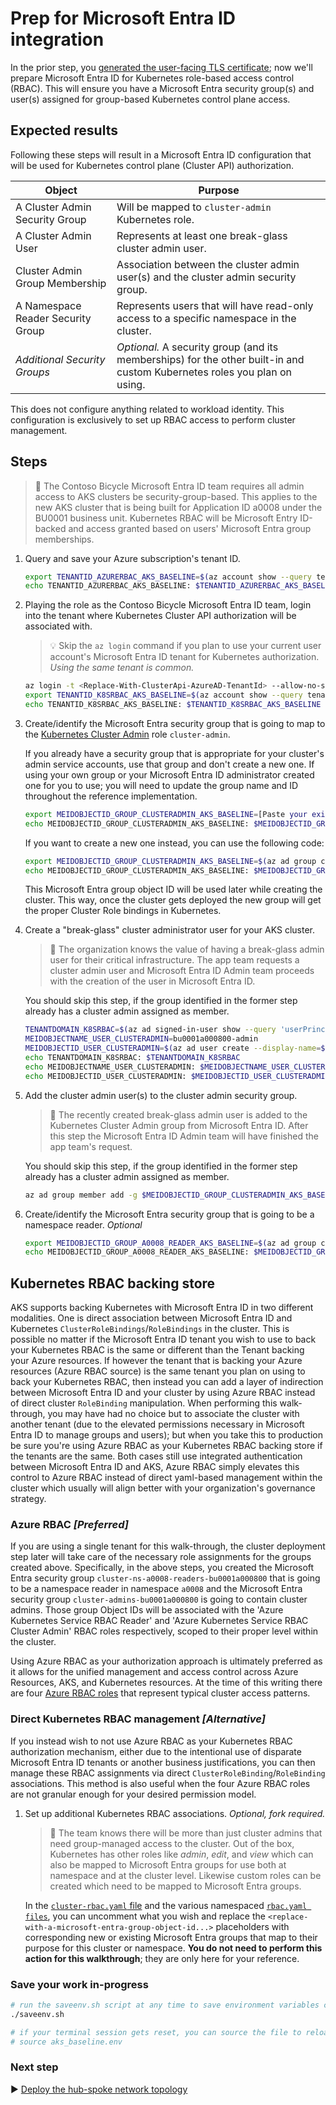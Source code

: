 # Prep for Microsoft Entra ID integration

In the prior step, you [generated the user-facing TLS certificate](./02-ca-certificates.md); now we'll prepare Microsoft Entra ID for Kubernetes role-based access control (RBAC). This will ensure you have a Microsoft Entra security group(s) and user(s) assigned for group-based Kubernetes control plane access.

## Expected results

Following these steps will result in a Microsoft Entra ID configuration that will be used for Kubernetes control plane (Cluster API) authorization.

| Object                             | Purpose                                                 |
|------------------------------------|---------------------------------------------------------|
| A Cluster Admin Security Group     | Will be mapped to `cluster-admin` Kubernetes role.      |
| A Cluster Admin User               | Represents at least one break-glass cluster admin user. |
| Cluster Admin Group Membership     | Association between the cluster admin user(s) and the cluster admin security group. |
| A Namespace Reader Security Group  | Represents users that will have read-only access to a specific namespace in the cluster. |
| *Additional Security Groups*       | *Optional.* A security group (and its memberships) for the other built-in and custom Kubernetes roles you plan on using. |

This does not configure anything related to workload identity. This configuration is exclusively to set up RBAC access to perform cluster management.

## Steps

> :book: The Contoso Bicycle Microsoft Entra ID team requires all admin access to AKS clusters be security-group-based. This applies to the new AKS cluster that is being built for Application ID a0008 under the BU0001 business unit. Kubernetes RBAC will be Microsoft Entry ID-backed and access granted based on users' Microsoft Entra group memberships.

1. Query and save your Azure subscription's tenant ID.

   ```bash
   export TENANTID_AZURERBAC_AKS_BASELINE=$(az account show --query tenantId -o tsv)
   echo TENANTID_AZURERBAC_AKS_BASELINE: $TENANTID_AZURERBAC_AKS_BASELINE
   ```

1. Playing the role as the Contoso Bicycle Microsoft Entra ID team, login into the tenant where Kubernetes Cluster API authorization will be associated with.

   > :bulb: Skip the `az login` command if you plan to use your current user account's Microsoft Entra ID tenant for Kubernetes authorization. *Using the same tenant is common.*

   ```bash
   az login -t <Replace-With-ClusterApi-AzureAD-TenantId> --allow-no-subscriptions
   export TENANTID_K8SRBAC_AKS_BASELINE=$(az account show --query tenantId -o tsv)
   echo TENANTID_K8SRBAC_AKS_BASELINE: $TENANTID_K8SRBAC_AKS_BASELINE
   ```

1. Create/identify the Microsoft Entra security group that is going to map to the [Kubernetes Cluster Admin](https://kubernetes.io/docs/reference/access-authn-authz/rbac/#user-facing-roles) role `cluster-admin`.

   If you already have a security group that is appropriate for your cluster's admin service accounts, use that group and don't create a new one. If using your own group or your Microsoft Entra ID administrator created one for you to use; you will need to update the group name and ID throughout the reference implementation.

   ```bash
   export MEIDOBJECTID_GROUP_CLUSTERADMIN_AKS_BASELINE=[Paste your existing cluster admin group Object ID here.]
   echo MEIDOBJECTID_GROUP_CLUSTERADMIN_AKS_BASELINE: $MEIDOBJECTID_GROUP_CLUSTERADMIN_AKS_BASELINE
   ```

   If you want to create a new one instead, you can use the following code:

   ```bash
   export MEIDOBJECTID_GROUP_CLUSTERADMIN_AKS_BASELINE=$(az ad group create --display-name 'cluster-admins-bu0001a000800' --mail-nickname 'cluster-admins-bu0001a000800' --description "Principals in this group are cluster admins in the bu0001a000800 cluster." --query id -o tsv)
   echo MEIDOBJECTID_GROUP_CLUSTERADMIN_AKS_BASELINE: $MEIDOBJECTID_GROUP_CLUSTERADMIN_AKS_BASELINE
   ```

   This Microsoft Entra group object ID will be used later while creating the cluster. This way, once the cluster gets deployed the new group will get the proper Cluster Role bindings in Kubernetes.

1. Create a "break-glass" cluster administrator user for your AKS cluster.

   > :book: The organization knows the value of having a break-glass admin user for their critical infrastructure. The app team requests a cluster admin user and Microsoft Entra ID Admin team proceeds with the creation of the user in Microsoft Entra ID.

   You should skip this step, if the group identified in the former step already has a cluster admin assigned as member.

   ```bash
   TENANTDOMAIN_K8SRBAC=$(az ad signed-in-user show --query 'userPrincipalName' -o tsv | cut -d '@' -f 2 | sed 's/\"//')
   MEIDOBJECTNAME_USER_CLUSTERADMIN=bu0001a000800-admin
   MEIDOBJECTID_USER_CLUSTERADMIN=$(az ad user create --display-name=${MEIDOBJECTNAME_USER_CLUSTERADMIN} --user-principal-name ${MEIDOBJECTNAME_USER_CLUSTERADMIN}@${TENANTDOMAIN_K8SRBAC} --force-change-password-next-sign-in --password ChangeMebu0001a0008AdminChangeMe --query id -o tsv)
   echo TENANTDOMAIN_K8SRBAC: $TENANTDOMAIN_K8SRBAC
   echo MEIDOBJECTNAME_USER_CLUSTERADMIN: $MEIDOBJECTNAME_USER_CLUSTERADMIN
   echo MEIDOBJECTID_USER_CLUSTERADMIN: $MEIDOBJECTID_USER_CLUSTERADMIN
   ```

1. Add the cluster admin user(s) to the cluster admin security group.

   > :book: The recently created break-glass admin user is added to the Kubernetes Cluster Admin group from Microsoft Entra ID. After this step the Microsoft Entra ID Admin team will have finished the app team's request.

   You should skip this step, if the group identified in the former step already has a cluster admin assigned as member.

   ```bash
   az ad group member add -g $MEIDOBJECTID_GROUP_CLUSTERADMIN_AKS_BASELINE --member-id $MEIDOBJECTID_USER_CLUSTERADMIN
   ```

1. Create/identify the Microsoft Entra security group that is going to be a namespace reader. *Optional*

   ```bash
   export MEIDOBJECTID_GROUP_A0008_READER_AKS_BASELINE=$(az ad group create --display-name 'cluster-ns-a0008-readers-bu0001a000800' --mail-nickname 'cluster-ns-a0008-readers-bu0001a000800' --description "Principals in this group are readers of namespace a0008 in the bu0001a000800 cluster." --query id -o tsv)
   echo MEIDOBJECTID_GROUP_A0008_READER_AKS_BASELINE: $MEIDOBJECTID_GROUP_A0008_READER_AKS_BASELINE
   ```

## Kubernetes RBAC backing store

AKS supports backing Kubernetes with Microsoft Entra ID in two different modalities. One is direct association between Microsoft Entra ID and Kubernetes `ClusterRoleBindings`/`RoleBindings` in the cluster. This is possible no matter if the Microsoft Entra ID tenant you wish to use to back your Kubernetes RBAC is the same or different than the Tenant backing your Azure resources. If however the tenant that is backing your Azure resources (Azure RBAC source) is the same tenant you plan on using to back your Kubernetes RBAC, then instead you can add a layer of indirection between Microsoft Entra ID and your cluster by using Azure RBAC instead of direct cluster `RoleBinding` manipulation. When performing this walk-through, you may have had no choice but to associate the cluster with another tenant (due to the elevated permissions necessary in Microsoft Entra ID to manage groups and users); but when you take this to production be sure you're using Azure RBAC as your Kubernetes RBAC backing store if the tenants are the same. Both cases still use integrated authentication between Microsoft Entra ID and AKS, Azure RBAC simply elevates this control to Azure RBAC instead of direct yaml-based management within the cluster which usually will align better with your organization's governance strategy.

### Azure RBAC *[Preferred]*

If you are using a single tenant for this walk-through, the cluster deployment step later will take care of the necessary role assignments for the groups created above. Specifically, in the above steps, you created the Microsoft Entra security group `cluster-ns-a0008-readers-bu0001a000800` that is going to be a namespace reader in namespace `a0008` and the Microsoft Entra security group `cluster-admins-bu0001a000800` is going to contain cluster admins. Those group Object IDs will be associated with the 'Azure Kubernetes Service RBAC Reader' and 'Azure Kubernetes Service RBAC Cluster Admin' RBAC roles respectively, scoped to their proper level within the cluster.

Using Azure RBAC as your authorization approach is ultimately preferred as it allows for the unified management and access control across Azure Resources, AKS, and Kubernetes resources. At the time of this writing there are four [Azure RBAC roles](https://learn.microsoft.com/azure/aks/manage-azure-rbac#create-role-assignments-for-users-to-access-cluster) that represent typical cluster access patterns.

### Direct Kubernetes RBAC management *[Alternative]*

If you instead wish to not use Azure RBAC as your Kubernetes RBAC authorization mechanism, either due to the intentional use of disparate Microsoft Entra ID tenants or another business justifications, you can then manage these RBAC assignments via direct `ClusterRoleBinding`/`RoleBinding` associations. This method is also useful when the four Azure RBAC roles are not granular enough for your desired permission model.

1. Set up additional Kubernetes RBAC associations. *Optional, fork required.*

   > :book:  The team knows there will be more than just cluster admins that need group-managed access to the cluster. Out of the box, Kubernetes has other roles like *admin*, *edit*, and *view* which can also be mapped to Microsoft Entra groups for use both at namespace and at the cluster level. Likewise custom roles can be created which need to be mapped to Microsoft Entra groups.

   In the [`cluster-rbac.yaml` file](./cluster-manifests/cluster-rbac.yaml) and the various namespaced [`rbac.yaml files`](./cluster-manifests/cluster-baseline-settings/rbac.yaml), you can uncomment what you wish and replace the `<replace-with-a-microsoft-entra-group-object-id...>` placeholders with corresponding new or existing Microsoft Entra groups that map to their purpose for this cluster or namespace. **You do not need to perform this action for this walkthrough**; they are only here for your reference.

### Save your work in-progress

```bash
# run the saveenv.sh script at any time to save environment variables created above to aks_baseline.env
./saveenv.sh

# if your terminal session gets reset, you can source the file to reload the environment variables
# source aks_baseline.env
```

### Next step

:arrow_forward: [Deploy the hub-spoke network topology](./04-networking.md)
